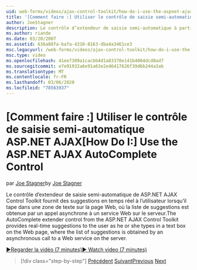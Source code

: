 ```yaml
---
uid: web-forms/videos/ajax-control-toolkit/how-do-i-use-the-aspnet-ajax-autocomplete-control
title: '[Comment faire :] Utiliser le contrôle de saisie semi-automatique ASP.NET AJAX | Microsoft Docs'
author: JoeStagner
description: Le contrôle d’extendeur de saisie semi-automatique à partir de la boîte à outils de contrôle ASP.NET AJAX fournit des suggestions en temps réel à l’utilisateur lorsqu’il tape dans une zone de texte sur le...
ms.author: riande
ms.date: 03/20/2007
ms.assetid: 636a88fa-bafa-4310-8163-dba4a3461ce3
msc.legacyurl: /web-forms/videos/ajax-control-toolkit/how-do-i-use-the-aspnet-ajax-autocomplete-control
msc.type: video
ms.openlocfilehash: 41ee7309a1cacbb4d1a83378e141b4004dcd8ad7
ms.sourcegitcommit: e7e91932a6e91a63e2e46417626f39d6b244a3ab
ms.translationtype: MT
ms.contentlocale: fr-FR
ms.lasthandoff: 03/06/2020
ms.locfileid: "78563937"
---
```

# <a name="how-do-i-use-the-aspnet-ajax-autocomplete-control"></a><span data-ttu-id="6cf52-103">[Comment faire :] Utiliser le contrôle de saisie semi-automatique ASP.NET AJAX</span><span class="sxs-lookup"><span data-stu-id="6cf52-103">[How Do I:] Use the ASP.NET AJAX AutoComplete Control</span></span>

<span data-ttu-id="6cf52-104">par [Joe Stagner](https://github.com/JoeStagner)</span><span class="sxs-lookup"><span data-stu-id="6cf52-104">by [Joe Stagner](https://github.com/JoeStagner)</span></span>

<span data-ttu-id="6cf52-105">Le contrôle d’extendeur de saisie semi-automatique de ASP.NET AJAX Control Toolkit fournit des suggestions en temps réel à l’utilisateur lorsqu’il tape dans une zone de texte sur la page Web, où la liste de suggestions est obtenue par un appel asynchrone à un service Web sur le serveur.</span><span class="sxs-lookup"><span data-stu-id="6cf52-105">The AutoComplete extender control from the ASP.NET AJAX Control Toolkit provides real-time suggestions to the user as he or she types in a text box on the Web page, where the list of suggestions is obtained by an asynchronous call to a Web service on the server.</span></span>

[<span data-ttu-id="6cf52-106">&#9654;Regarder la vidéo (7 minutes)</span><span class="sxs-lookup"><span data-stu-id="6cf52-106">&#9654; Watch video (7 minutes)</span></span>](https://channel9.msdn.com/Blogs/ASP-NET-Site-Videos/how-do-i-use-the-aspnet-ajax-autocomplete-control)

> [!div class="step-by-step"]
> <span data-ttu-id="6cf52-107">[Précédent](how-do-i-use-the-aspnet-ajax-slider-control.md)
> [Suivant](how-do-i-configure-the-aspnet-ajax-calendar-control.md)</span><span class="sxs-lookup"><span data-stu-id="6cf52-107">[Previous](how-do-i-use-the-aspnet-ajax-slider-control.md)
[Next](how-do-i-configure-the-aspnet-ajax-calendar-control.md)</span></span>
